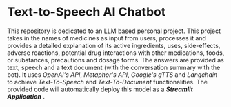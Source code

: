 # Text-to-Speech AI Chatbot

This repository is dedicated to an LLM based personal project. This project takes in the names of medicines as input from users, processes it and provides a detailed explanation of its active ingredients, uses, side-effects, adverse reactions, potential drug interactions with other medications, foods, or substances, precautions and dosage forms. The answers are provided as text, speech and a text document (with the conversation summary with the bot). It uses _OpenAI's API_, _Metaphor's API_, _Google's gTTS_ and _Langchain_ to achieve _Text-To-Speech_ and _Text-To-Document_ functionalities. The provided code will automatically deploy this model as a **_Streamlit Application_** .
